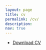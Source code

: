```yaml
---
layout: page
title: cv
permalink: /cv/
description:
nav: true
---
```



- [Download CV ](/assets/pdf/resume_malhar.pdf)


<br>


<object data="{{ site.url }}{{ site.baseurl }}/assets/pdf/resume_malhar.pdf" width="100%" 
height="600" type="application/pdf"></object>



